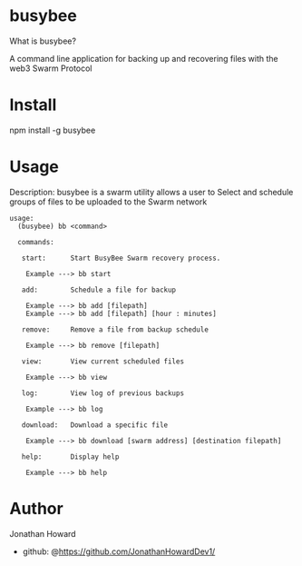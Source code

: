 # busybee

What is busybee? 

A command line application for backing up and recovering files with the web3 Swarm Protocol 

# Install


npm install -g busybee

# Usage 

Description:
    busybee is a swarm utility allows a user to Select and schedule
    groups of files to be uploaded to the Swarm network

    usage:
      (busybee) bb <command>

      commands:

       start:      Start BusyBee Swarm recovery process.

        Example ---> bb start

       add:        Schedule a file for backup

        Example ---> bb add [filepath]
        Example ---> bb add [filepath] [hour : minutes]

       remove:     Remove a file from backup schedule

        Example ---> bb remove [filepath]

       view:       View current scheduled files

        Example ---> bb view

       log:        View log of previous backups

        Example ---> bb log

       download:   Download a specific file

        Example ---> bb download [swarm address] [destination filepath]

       help:       Display help

        Example ---> bb help


# Author
Jonathan Howard
* github: @https://github.com/JonathanHowardDev1/

